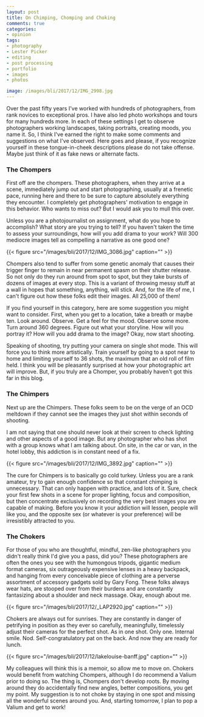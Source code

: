 ```yaml
---
layout: post
title: On Chimping, Chomping and Choking
comments: true
categories:
- opinion
tags:
- photography
- Lester Picker
- editing
- post processing
- portfolio
- images
- photos

image: /images/bli/2017/12/IMG_2998.jpg
---
```


Over the past fifty years I've worked with hundreds of photographers, from rank novices to exceptional pros. I have also led photo workshops and tours for many hundreds more. In each of these settings I get to observe photographers working landscapes, taking portraits, creating moods, you name it. So, I think I've earned the right to make some comments and suggestions on what I've observed. Here goes and please, if you recognize yourself in these tongue-in-cheek descriptions please do not take offense. Maybe just think of it as fake news or alternate facts.

<!--more-->

### The Chompers

First off are the chompers. These photographers, when they arrive at a scene, immediately jump out and start photographing, usually at a frenetic pace, running here and there to be sure to capture absolutely everything they encounter. I completely get photographers' motivation to engage in this behavior. Who wants to miss out? But I would ask you to mull this over. 

Unless you are a photojournalist on assignment, what do you hope to accomplish? What story are you trying to tell? If you haven't taken the time to assess your surroundings, how will you add drama to your work? Will 300 mediocre images tell as compelling a narrative as one good one?

{{< figure src="/images/bli/2017/12/IMG_3086.jpg" caption="" >}}

Chompers also tend to suffer from some genetic anomaly that causes their trigger finger to remain in near permanent spasm on their shutter release. So not only do they run around from spot to spot, but they take bursts of dozens of images at every stop. This is a variant of throwing messy stuff at a wall in hopes that something, anything, will stick. And, for the life of me, I can't figure out how these folks edit their images. All 25,000 of them!

If you find yourself in this category, here are some suggestion you might want to consider. First, when you get to a location, take a breath or maybe ten. Look around. Observe. Get a feel for the mood. Observe some more. Turn around 360 degrees. Figure out what your storyline. How will you portray it? How will you add drama to the image? Okay, now start shooting. 

Speaking of shooting, try putting your camera on single shot mode. This will force you to think more artistically. Train yourself by going to a spot near to home and limiting yourself to 36 shots, the maximum that an old roll of film held. I think you will be pleasantly surprised at how your photographic art will improve. But, if you truly are a Chomper, you probably haven't got this far in this blog. 

### The Chimpers

Next up are the Chimpers. These folks seem to be on the verge of an OCD meltdown if they cannot see the images they just shot within seconds of shooting. 

I am not saying that one should never look at their screen to check lighting and other aspects of a good image. But any photographer who has shot with a group knows what I am talking about. On site, in the car or van, in the hotel lobby, this addiction is in constant need of a fix. 

{{< figure src="/images/bli/2017/12/IMG_3892.jpg" caption="" >}}

The cure for Chimpers is to basically go cold turkey. Unless you are a rank amateur, try to gain enough confidence so that constant chimping is unnecessary. That can only happen with practice, and lots of it. Sure, check your first few shots in a scene for proper lighting, focus and composition, but then concentrate exclusively on recording the very best images you are capable of making. Before you know it your addiction will lessen, people will like you, and the opposite sex (or whatever is your preference) will be irresistibly attracted to you. 

### The Chokers

For those of you who are thoughtful, mindful, zen-like photographers you didn't really think I'd give you a pass, did you? These photographers are often the ones you see with the humongous tripods, gigantic medium format cameras, six outrageously expensive lenses in a heavy backpack, and hanging from every conceivable piece of clothing are a perverse assortment of accessory gadgets sold by Gary Fong. These folks always wear hats, are stooped over from their burdens and are constantly fantasizing about a shoulder and neck massage. Okay, enough about me.  

{{< figure src="/images/bli/2017/12/_LAP2920.jpg" caption="" >}}

Chokers are always out for sunrises. They are constantly in danger of petrifying in position as they ever so carefully, meaningfully, timelessly adjust their cameras for the perfect shot. As in one shot. Only one. Internal smile. Nod. Self-congratulatory pat on the back. And now they are ready for lunch. 

{{< figure src="/images/bli/2017/12/lakelouise-banff.jpg" caption="" >}}

My colleagues will think this is a memoir, so allow me to move on. Chokers would benefit from watching Chompers, although I do recommend a Valium prior to doing so. The thing is, Chompers  don't develop roots. By moving around they do accidentally find new angles, better compositions, you get my point. My suggestion is to not choke by staying in one spot and missing all the wonderful scenes around you. And, starting tomorrow, I plan to pop a Valium and get to work!  


